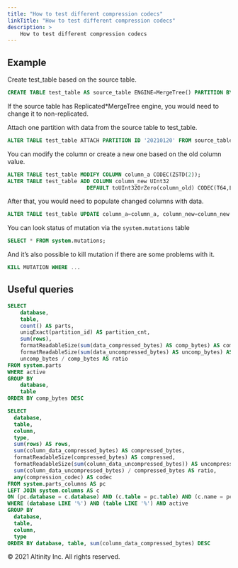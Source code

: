 ```yaml
---
title: "How to test different compression codecs"
linkTitle: "How to test different compression codecs"
description: >
    How to test different compression codecs
---
```


## Example

Create test\_table based on the source table.

```sql
CREATE TABLE test_table AS source_table ENGINE=MergeTree() PARTITION BY ...;
```

If the source table has Replicated\*MergeTree engine, you would need to change it to non-replicated.

Attach one partition with data from the source table to test\_table.

```sql
ALTER TABLE test_table ATTACH PARTITION ID '20210120' FROM source_table;
```

You can modify the column or create a new one based on the old column value.

```sql
ALTER TABLE test_table MODIFY COLUMN column_a CODEC(ZSTD(2));
ALTER TABLE test_table ADD COLUMN column_new UInt32 
                         DEFAULT toUInt32OrZero(column_old) CODEC(T64,LZ4);
```

After that, you would need to populate changed columns with data.

```sql
ALTER TABLE test_table UPDATE column_a=column_a, column_new=column_new WHERE 1;
```

You can look status of mutation via the `system.mutations` table

```sql
SELECT * FROM system.mutations;
```

And it’s also possible to kill mutation if there are some problems with it.

```sql
KILL MUTATION WHERE ...
```

## Useful queries

```sql
SELECT
    database,
    table,
    count() AS parts,
    uniqExact(partition_id) AS partition_cnt,
    sum(rows),
    formatReadableSize(sum(data_compressed_bytes) AS comp_bytes) AS comp,
    formatReadableSize(sum(data_uncompressed_bytes) AS uncomp_bytes) AS uncomp,
    uncomp_bytes / comp_bytes AS ratio
FROM system.parts
WHERE active
GROUP BY
    database,
    table
ORDER BY comp_bytes DESC
```

```sql
SELECT
  database,
  table,
  column,
  type,
  sum(rows) AS rows,
  sum(column_data_compressed_bytes) AS compressed_bytes,
  formatReadableSize(compressed_bytes) AS compressed,
  formatReadableSize(sum(column_data_uncompressed_bytes)) AS uncompressed,
  sum(column_data_uncompressed_bytes) / compressed_bytes AS ratio,
  any(compression_codec) AS codec
FROM system.parts_columns AS pc
LEFT JOIN system.columns AS c 
ON (pc.database = c.database) AND (c.table = pc.table) AND (c.name = pc.column)
WHERE (database LIKE '%') AND (table LIKE '%') AND active
GROUP BY
  database,
  table,
  column,
  type
ORDER BY database, table, sum(column_data_compressed_bytes) DESC
```

© 2021 Altinity Inc. All rights reserved.

